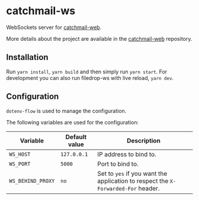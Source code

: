 # catchmail-ws

WebSockets server for [catchmail-web](https://github.com/mat-sz/catchmail-web).

More details about the project are available in the [catchmail-web](https://github.com/mat-sz/catchmail-web) repository.

## Installation

Run `yarn install`, `yarn build` and then simply run `yarn start`. For development you can also run filedrop-ws with live reload, `yarn dev`.

## Configuration

`dotenv-flow` is used to manage the configuration.

The following variables are used for the configuration:

| Variable          | Default value | Description                                                                       |
| ----------------- | ------------- | --------------------------------------------------------------------------------- |
| `WS_HOST`         | `127.0.0.1`   | IP address to bind to.                                                            |
| `WS_PORT`         | `5000`        | Port to bind to.                                                                  |
| `WS_BEHIND_PROXY` | `no`          | Set to `yes` if you want the application to respect the `X-Forwarded-For` header. |
